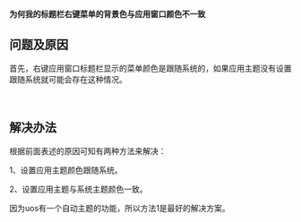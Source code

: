 

**为何我的标题栏右键菜单的背景色与应用窗口颜色不一致**



## 问题及原因

首先，右键应用窗口标题栏显示的菜单颜色是跟随系统的，如果应用主题没有设置跟随系统就可能会存在这种情况。

<br>

## 解决办法

根据前面表述的原因可知有两种方法来解决：

1、设置应用主题颜色跟随系统。

2、设置应用主题与系统主题颜色一致。

因为uos有一个自动主题的功能，所以方法1是最好的解决方案。